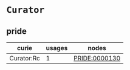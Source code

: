 # `Curator`

## pride

| curie      |   usages | nodes                                                 |
|------------|----------|-------------------------------------------------------|
| Curator:Rc |        1 | [PRIDE:0000130](https://bioregistry.io/PRIDE:0000130) |

